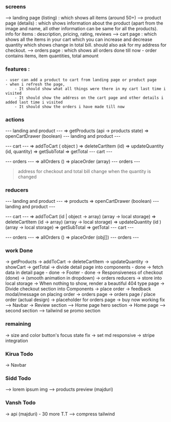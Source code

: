 ### screens

--> landing page (listing) : which shows all items (around 50+)
--> product page (details) : which shows information about the product (apart from the image and name, all other information can be same for all the products). info for items : description, pricing, rating, reviews
--> cart page : which shows all the items in your cart which you can increase and decrease quantity which shows change in total bill. should also ask for my address for checkout.
--> orders page : which shows all orders done till now - order contains items, item quantities, total amount

### features :

    - user can add a product to cart from landing page or product page
    - when i refresh the page,
        - It should show what all things were there in my cart last time i visited
        - It should show the address on the cart page and other details i added last time i visited
        - It should show the orders i have made till now

### actions

--- landing and product ---
=> getProducts (api -> products state)
=> openCartDrawer (boolean)
--- landing and product ---

--- cart ---
=> addToCart ( object )
=> deleteCartItem (id)
=> updateQuantity (id, quantity)
=> getSubTotal
=> getTotal
--- cart ---

--- orders ---
=> allOrders ()
=> placeOrder (array)
--- orders ---

> address for checkout and total bill change when the quantity is changed

### reducers

--- landing and product ---
=> products
=> openCartDrawer (boolean)
--- landing and product ---

--- cart ---
=> addToCart (id | object -> array) (array -> local storage)
=> deleteCartItem (id -> array) (array -> local storage)
=> updateQuantity (id ) (array -> local storage)
=> getSubTotal
=> getTotal
--- cart ---

--- orders ---
=> allOrders ()
=> placeOrder (obj[])
--- orders ---

### work Done

-> getProducts
-> addToCart
-> deleteCartItem
-> updateQuantity
-> showCart
-> getTotal
-> divide detail page into components - done
-> fetch data in detail page - done
-> Footer - done
-> Responsiveness of checkout (done)
-> (smooth animation in dropdown)
-> orders reducers
-> store into local storage
-> When nothing to show, render a beautiful 404 type page
-> Divide checkout section into Components
-> place order
-> feedback modal/message on placing order
-> orders page
-> orders page / place order (actual design)
-> placeholder for orders page
-> buy now working fix
--> Navbar
-> Review section
--> Home page hero section
-> Home page
--> second section
--> tailwind se promo section

### remaining

-> size and color button's focus state fix
-> set md responsive
-> stripe integration

### Kirua Todo

-> Navbar

### Sidd Todo

--> lorem ipsum img
--> products preview (majduri)

### Vansh Todo

-> api (majduri) - 30 more T.T
--> compress tailwind
